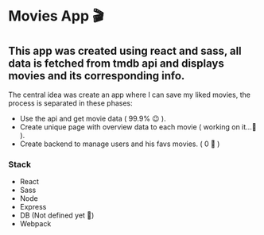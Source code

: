 # Movies App 🎬

## This app was created using react and sass, all data is fetched from tmdb api and displays movies and its corresponding info.

The central idea was create an app where I can save my liked movies, the process is separated in these phases:

- Use the api and get movie data ( 99.9% 😉 ).
- Create unique page with overview data to each movie ( working on it...🔨 ).
- Create backend to manage users and his favs movies. ( 0 🤔 )

### Stack

- React
- Sass
- Node
- Express
- DB (Not defined yet 🤔)
- Webpack
